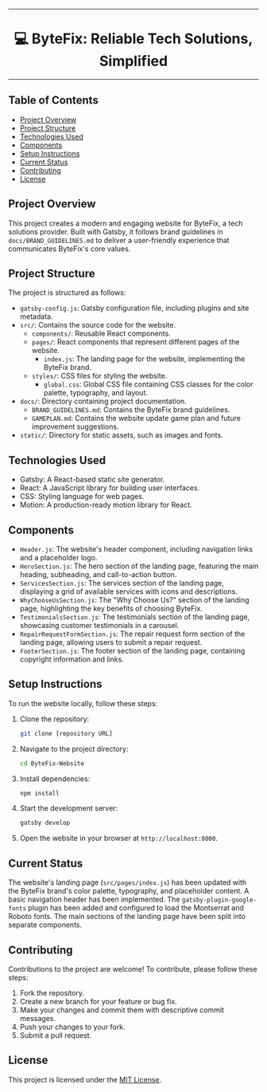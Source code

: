 ***

<h1 align="center">💻 ByteFix: Reliable Tech Solutions, Simplified</h1>

***

## Table of Contents

*   [Project Overview](#project-overview)
*   [Project Structure](#project-structure)
*   [Technologies Used](#technologies-used)
*   [Components](#components)
*   [Setup Instructions](#setup-instructions)
*   [Current Status](#current-status)
*   [Contributing](#contributing)
*   [License](#license)

## Project Overview

This project creates a modern and engaging website for ByteFix, a tech solutions provider. Built with Gatsby, it follows brand guidelines in `docs/BRAND_GUIDELINES.md` to deliver a user-friendly experience that communicates ByteFix's core values.

## Project Structure

The project is structured as follows:

*   `gatsby-config.js`: Gatsby configuration file, including plugins and site metadata.
*   `src/`: Contains the source code for the website.
    *   `components/`: Reusable React components.
    *   `pages/`: React components that represent different pages of the website.
        *   `index.js`: The landing page for the website, implementing the ByteFix brand.
    *   `styles/`: CSS files for styling the website.
        *   `global.css`: Global CSS file containing CSS classes for the color palette, typography, and layout.
*   `docs/`: Directory containing project documentation.
    *   `BRAND_GUIDELINES.md`: Contains the ByteFix brand guidelines.
    *   `GAMEPLAN.md`: Contains the website update game plan and future improvement suggestions.
*   `static/`: Directory for static assets, such as images and fonts.

## Technologies Used

*   Gatsby: A React-based static site generator.
*   React: A JavaScript library for building user interfaces.
*   CSS: Styling language for web pages.
*   Motion: A production-ready motion library for React.

## Components

*   `Header.js`: The website's header component, including navigation links and a placeholder logo.
*   `HeroSection.js`: The hero section of the landing page, featuring the main heading, subheading, and call-to-action button.
*   `ServicesSection.js`: The services section of the landing page, displaying a grid of available services with icons and descriptions.
*   `WhyChooseUsSection.js`: The "Why Choose Us?" section of the landing page, highlighting the key benefits of choosing ByteFix.
*   `TestimonialsSection.js`: The testimonials section of the landing page, showcasing customer testimonials in a carousel.
*   `RepairRequestFormSection.js`: The repair request form section of the landing page, allowing users to submit a repair request.
*   `FooterSection.js`: The footer section of the landing page, containing copyright information and links.

## Setup Instructions

To run the website locally, follow these steps:

1.  Clone the repository:
    ```bash
    git clone [repository URL]
    ```
2.  Navigate to the project directory:
    ```bash
    cd ByteFix-Website
    ```
3.  Install dependencies:
    ```bash
    npm install
    ```
4.  Start the development server:
    ```bash
    gatsby develop
    ```
5.  Open the website in your browser at `http://localhost:8000`.

## Current Status

The website's landing page (`src/pages/index.js`) has been updated with the ByteFix brand's color palette, typography, and placeholder content. A basic navigation header has been implemented. The `gatsby-plugin-google-fonts` plugin has been added and configured to load the Montserrat and Roboto fonts. The main sections of the landing page have been split into separate components.

## Contributing

Contributions to the project are welcome! To contribute, please follow these steps:

1.  Fork the repository.
2.  Create a new branch for your feature or bug fix.
3.  Make your changes and commit them with descriptive commit messages.
4.  Push your changes to your fork.
5.  Submit a pull request.

## License

This project is licensed under the [MIT License](LICENSE).
